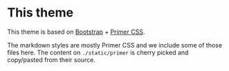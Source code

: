# This theme

This theme is based on [Bootstrap](https://getbootstrap.com/) + [Primer CSS](https://primer.style/css/).

The markdown styles are mostly Primer CSS and we include some of those files here.
The content on `./static/primer` is cherry picked and copy/pasted from their source.
